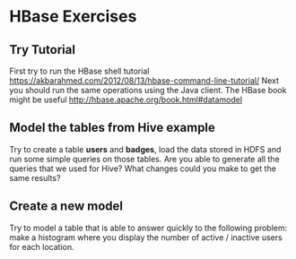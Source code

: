 # HBase Exercises

## Try Tutorial
First try to run the HBase shell tutorial https://akbarahmed.com/2012/08/13/hbase-command-line-tutorial/
Next you should run the same operations using the Java client. The HBase book might be useful http://hbase.apache.org/book.html#datamodel
 
## Model the tables from Hive example
Try to create a table **users** and **badges**, load the data stored in HDFS 
and run some simple queries on those tables. Are you able to generate all the queries that 
we used for Hive? What changes could you make to get the same results? 

## Create a new model
 Try to model a table that is able to answer quickly to the following problem:
 make a histogram where you display the number of active / inactive users for each location. 

